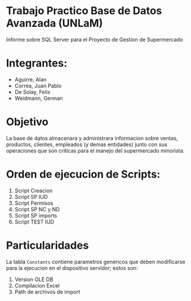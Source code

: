 # Trabajo Practico Base de Datos Avanzada (UNLaM)
Informe sobre SQL Server para el Proyecto de Gestion de Supermercado

# Integrantes:
- Aguirre, Alan
- Correa, Juan Pablo
- De Solay, Felix
- Weidmann, German

# Objetivo
La base de datos almacenara y administrara informacion sobre ventas, productos, clientes, empleados (y demas entidades) junto con sus operaciones que son criticas para el manejo del supermercado minorista.

# Orden de ejecucion de Scripts:

1. Script Creacion
2. Script SP IUD
3. Script Permisos
4. Script SP NC y ND
5. Script SP imports
6. Script TEST IUD

# Particularidades
La tabla ```Constants``` contiene parametros genericos que deben modificarse para la ejecucion en el dispositivo servidor; estos son:
1. Version OLE DB
2. Compilacion Excel
3. Path de archivos de import


